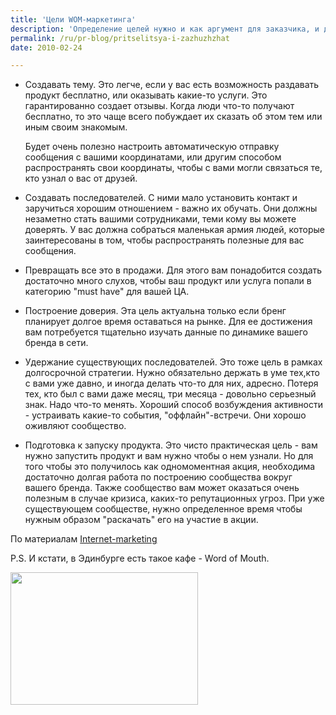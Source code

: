 ```yaml
---
title: 'Цели WOM-маркетинга'
description: 'Определение целей нужно и как аргумент для заказчика, и для дисциплинирования собственной деятельности, что очень важно при любой работе в социальных сетях. Подобный свод целей можно модифицировать, можно сокращать, но необходимо постоянно иметь перед глазами, чтобы эффективно использовать свое рабочее время.'
permalink: /ru/pr-blog/pritselitsya-i-zazhuzhzhat
date: 2010-02-24

---
```


<ul><li>Создавать тему. Это легче, если у вас есть возможность раздавать продукт бесплатно, или оказывать какие-то услуги. Это гарантированно создает отзывы. Когда люди что-то получают бесплатно, то это чаще всего побуждает их сказать об этом тем или иным своим знакомым.

Будет очень полезно настроить автоматическую отправку сообщения с вашими координатами, или другим способом распространять свои координаты, чтобы с вами могли связаться те, кто узнал о вас от друзей.  </li><li> Создавать последователей. С ними мало установить контакт и заручиться хорошим отношением - важно их обучать. Они должны незаметно стать вашими сотрудниками, теми кому вы можете доверять. У вас должна собраться маленькая армия людей, которые заинтересованы в том, чтобы распространять полезные для вас сообщения. </li><li>

Превращать все это в продажи. Для этого вам понадобится создать достаточно много слухов, чтобы ваш продукт или услуга попали в категорию "must have" для вашей ЦА. </li><li>

Построение доверия. Эта цель актуальна только если бренг планирует долгое время оставаться на рынке. Для ее достижения вам потребуется тщательно изучать данные по динамике вашего бренда в сети. </li><li>

Удержание существующих последователей. Это тоже цель в рамках долгосрочной стратегии. Нужно обязательно держать в уме тех,кто с вами уже давно, и иногда делать что-то для них, адресно. Потеря тех, кто был с вами даже месяц, три месяца - довольно серьезный знак. Надо что-то менять.  Хороший способ возбуждения активности - устраивать какие-то события, "оффлайн"-встречи. Они хорошо оживляют сообщество. </li><li>

Подготовка к запуску продукта. Это чисто практическая цель - вам нужно запустить продукт и вам нужно чтобы о нем узнали. Но для того чтобы это получилось как одномоментная акция, необходима достаточно долгая работа по построению сообщества вокруг вашего бренда. Также сообщество вам может оказаться очень полезным в случае кризиса, каких-то репутационных угроз.  При уже существующем сообществе, нужно определенное время чтобы нужным образом "раскачать" его на участие в акции. </li></ul>

По материалам <a href='https://www.internet-marketing.global-article.ws/mouth-marketing-methods.html'>Internet-marketing</a>

P.S. И кстати, в Эдинбурге есть  такое кафе -  Word of Mouth.

<a href='https://www.edinburghspotlight.com/2010/02/review-word-of-mouth-cafe-albert-place/'><img src="{{ site.assets }}/upload/Various-2-021-300x212.jpg" alt="" class="post__img" width="300" height="212"></a>

